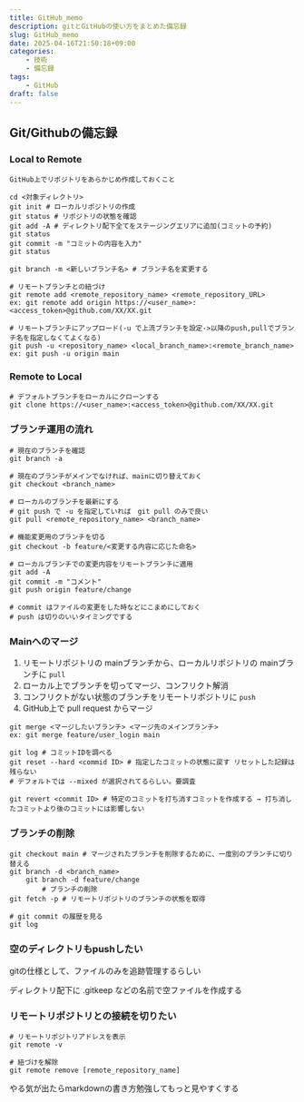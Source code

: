 ```yaml
---
title: GitHub_memo
description: gitとGitHubの使い方をまとめた備忘録
slug: GitHub_memo
date: 2025-04-16T21:50:18+09:00
categories:
    - 技術
    - 備忘録
tags:
    - GitHub
draft: false
---
```

## Git/Githubの備忘録

### Local to Remote

```
GitHub上でリポジトリをあらかじめ作成しておくこと

cd <対象ディレクトリ>
git init # ローカルリポジトリの作成
git status # リポジトリの状態を確認
git add -A # ディレクトリ配下全てをステージングエリアに追加(コミットの予約)
git status
git commit -m "コミットの内容を入力"
git status

git branch -m <新しいブランチ名> # ブランチ名を変更する

# リモートブランチとの紐づけ
git remote add <remote_repository_name> <remote_repository_URL>
ex: git remote add origin https://<user_name>:<access_token>@github.com/XX/XX.git

# リモートブランチにアップロード(-u で上流ブランチを設定->以降のpush,pullでブランチ名を指定しなくてよくなる)
git push -u <repository_name> <local_branch_name>:<remote_branch_name>
ex: git push -u origin main
```

### Remote to Local

```
# デフォルトブランチをローカルにクローンする
git clone https://<user_name>:<access_token>@github.com/XX/XX.git
```

### ブランチ運用の流れ

```
# 現在のブランチを確認
git branch -a 

# 現在のブランチがメインでなければ、mainに切り替えておく
git checkout <branch_name> 

# ローカルのブランチを最新にする
# git push で -u を指定していれば　git pull のみで良い
git pull <remote_repository_name> <branch_name>

# 機能変更用のブランチを切る
git checkout -b feature/<変更する内容に応じた命名>

# ローカルブランチでの変更内容をリモートブランチに適用
git add -A
git commit -m "コメント"
git push origin feature/change

# commit はファイルの変更をした時などにこまめにしておく
# push は切りのいいタイミングでする
```

### Mainへのマージ

1. リモートリポジトリの mainブランチから、ローカルリポジトリの mainブランチに `pull`
2. ローカル上でブランチを切ってマージ、コンフリクト解消
3. コンフリクトがない状態のブランチをリモートリポジトリに `push`
4. GitHub上で pull request からマージ

```
git merge <マージしたいブランチ> <マージ先のメインブランチ>
ex: git merge feature/user_login main
	
git log # コミットIDを調べる
git reset --hard <commid ID> # 指定したコミットの状態に戻す リセットした記録は残らない
# デフォルトでは --mixed が選択されてるらしい。要調査

git revert <commit ID> # 特定のコミットを打ち消すコミットを作成する → 打ち消したコミットより後のコミットには影響しない
```

### ブランチの削除

```
git checkout main # マージされたブランチを削除するために、一度別のブランチに切り替える
git branch -d <branch_name>
	git branch -d feature/change
		# ブランチの削除
git fetch -p # リモートリポジトリのブランチの状態を取得
```

```
# git commit の履歴を見る
git log
```

### 空のディレクトリもpushしたい

gitの仕様として、ファイルのみを追跡管理するらしい

ディレクトリ配下に .gitkeep などの名前で空ファイルを作成する

### リモートリポジトリとの接続を切りたい

```
# リモートリポジトリアドレスを表示
git remote -v

# 紐づけを解除
git remote remove [remote_repository_name]
```

やる気が出たらmarkdownの書き方勉強してもっと見やすくする